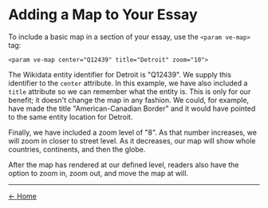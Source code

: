<param ve-config layout="vtl">

# Adding a Map to Your Essay

<param ve-map center="Q12439" title="Detroit" zoom="8" prefer geojson>

To include a basic map in a section of your essay, use the `<param ve-map>` tag:

`<param ve-map center="Q12439" title="Detroit" zoom="10">`

The Wikidata entity identifier for Detroit is "Q12439". We supply this identifier to the `center` attribute. In this example, we have also included a `title` attribute so we can remember what the entity is. This is only for our benefit; it doesn't change the map in any fashion. We could, for example, have made the title "American-Canadian Border" and it would have pointed to the same entity location for Detroit.

Finally, we have included a zoom level of "8". As that number increases, we will zoom in closer to street level. As it decreases, our map will show whole countries, continents, and then the globe.

After the map has rendered at our defined level, readers also have the option to zoom in, zoom out, and move the map at will.



____
[<- Home](https://docs.visual-essays.app/)
